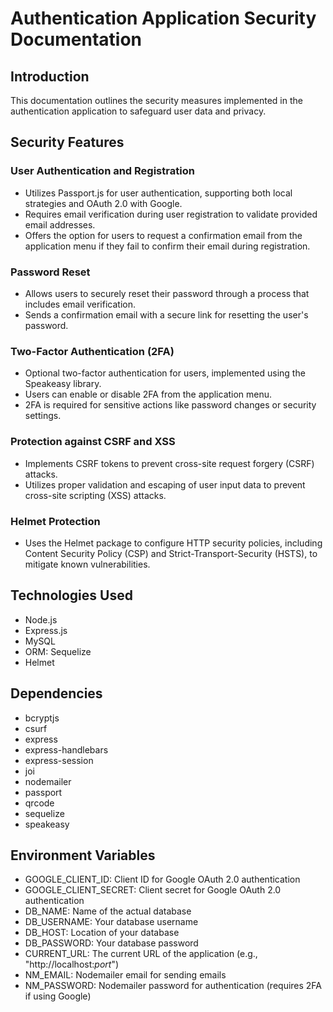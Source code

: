# Authentication Application Security Documentation

## Introduction
This documentation outlines the security measures implemented in the authentication application to safeguard user data and privacy.

## Security Features

### User Authentication and Registration
- Utilizes Passport.js for user authentication, supporting both local strategies and OAuth 2.0 with Google.
- Requires email verification during user registration to validate provided email addresses.
- Offers the option for users to request a confirmation email from the application menu if they fail to confirm their email during registration.

### Password Reset
- Allows users to securely reset their password through a process that includes email verification.
- Sends a confirmation email with a secure link for resetting the user's password.

### Two-Factor Authentication (2FA)
- Optional two-factor authentication for users, implemented using the Speakeasy library.
- Users can enable or disable 2FA from the application menu.
- 2FA is required for sensitive actions like password changes or security settings.

### Protection against CSRF and XSS
- Implements CSRF tokens to prevent cross-site request forgery (CSRF) attacks.
- Utilizes proper validation and escaping of user input data to prevent cross-site scripting (XSS) attacks.

### Helmet Protection
- Uses the Helmet package to configure HTTP security policies, including Content Security Policy (CSP) and Strict-Transport-Security (HSTS), to mitigate known vulnerabilities.

## Technologies Used
- Node.js
- Express.js
- MySQL
- ORM: Sequelize
- Helmet

## Dependencies
- bcryptjs
- csurf
- express
- express-handlebars
- express-session
- joi
- nodemailer
- passport
- qrcode
- sequelize
- speakeasy

## Environment Variables
- GOOGLE_CLIENT_ID: Client ID for Google OAuth 2.0 authentication
- GOOGLE_CLIENT_SECRET: Client secret for Google OAuth 2.0 authentication
- DB_NAME: Name of the actual database
- DB_USERNAME: Your database username
- DB_HOST: Location of your database
- DB_PASSWORD: Your database password
- CURRENT_URL: The current URL of the application (e.g., "http://localhost:*port*")
- NM_EMAIL: Nodemailer email for sending emails
- NM_PASSWORD: Nodemailer password for authentication (requires 2FA if using Google)


